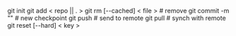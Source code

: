 git init
git add < repo || . >
git rm [--cached] < file > # remove
git commit -m "<msg>" # new checkpoint
git push # send to remote
git pull # synch with remote
git reset [--hard] < key >

